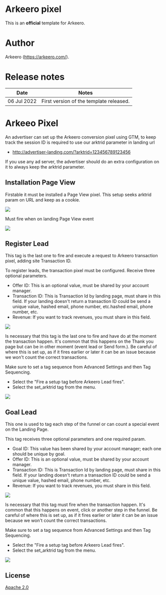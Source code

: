 # Arkeero pixel
This is an **official** template for Arkeero.

# Author
Arkeero (https://arkeero.com/).

# Release notes
| Date | Notes |
|------|-------|
| 06 Jul 2022 | First version of the template released. |



# Arkeeo Pixel

An advertiser can set up the Arkeero conversion pixel using GTM, to keep track the session ID is required to use our arktrid parameter in landing url

- http://advertiser-landing.com/?arktrid=123456789123456

If you use any ad server, the advertiser should do an extra configuration on it to always keep the arktrid parameter.


## Installation Page View

Firstable it must be installed a Page View pixel. This setup seeks arktrid param on URL and keep as a cookie.

![](https://drive.google.com/file/d/19q4UntSMMLYYdusBcxqpNL723K-3gAPj/view?export=view)

Must fire when on landing Page View event

![](https://drive.google.com/file/d/1QeID6VFPmZ0b2-aNvbRGkgXWnvmEz787/view?usp=sharing)


## Register Lead

This tag is the last one to fire and execute a request to Arkeero transaction pixel, adding site Transaction ID.

To register leads, the transaction pixel must be configured. Receive three optional parameters.

- Offer ID: This is an optional value, must be shared by your account manager.
- Transaction ID: This is Transaction Id by landing page, must share in this field. If your landing doesn't return a transaction ID could be send a unique value, hashed email, phone number, etc.hashed email, phone number, etc.
- Revenue: If you want to track revenues, you must share in this field.

![](https://drive.google.com/file/d/1E81ARTYFp18dd4rhkxWvcEe-BP_nF7BX/view?usp=sharing)

Is necessary that this tag is the last one to fire and have do at the moment the transaction happen. It's common that this happens on the Thank you page but can be in other moment (event lead or Send form.). Be careful of where this is set up, as if it fires earlier or later it can be an issue because we won't count the correct transactions.

Make sure to set a tag sequence from Advanced Settings and then Tag Sequencing.
- Select the "Fire a setup tag before Arkeero Lead fires".
- Select the set_arktrid tag from the menu.

![](https://drive.google.com/file/d/1sI15NPEd1kemVF5TROXJSPH19sueW5-s/view?usp=sharing)

## Goal Lead
This one is used to tag each step of the funnel or can count a special event on the Landing Page.

This tag receives three optional parameters and one required param.

- Goal ID: This value has been shared by your account manager; each one should be unique by goal.
- Offer ID: This is an optional value, must be shared by your account manager.
- Transaction ID: This is Transaction Id by landing page, must share in this field. If your landing doesn't return a transaction ID could be send a unique value, hashed email, phone number, etc.
- Revenue: If you want to track revenues, you must share in this field.

![](https://drive.google.com/file/d/1hXy00W7f3jmLVsnNlb1woZJTh1vC5Cd-/view?usp=sharing)

Is necessary that this tag must fire when the transaction happen. It's common that this happens on event, click or another step in the funnel. Be careful of where this is set up, as if it fires earlier or later it can be an issue because we won't count the correct transactions.

Make sure to set a tag sequence from Advanced Settings and then Tag Sequencing.
- Select the "Fire a setup tag before Arkeero Lead fires".
- Select the set_arktrid tag from the menu.

![](https://drive.google.com/file/d/1sI15NPEd1kemVF5TROXJSPH19sueW5-s/view?usp=sharing)

## License
[Apache 2.0](http://www.apache.org/licenses/LICENSE-2.0)